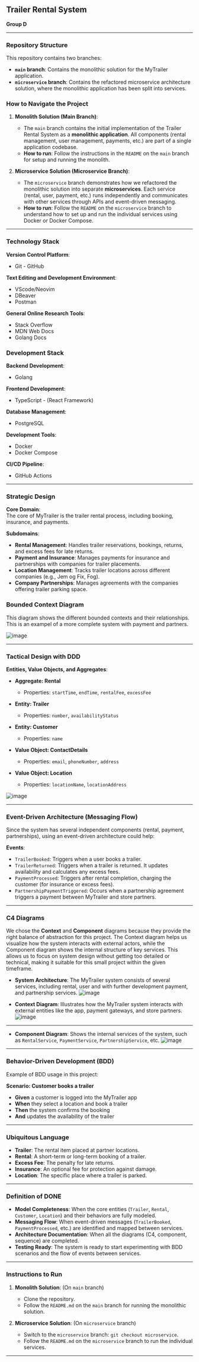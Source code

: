 ## Trailer Rental System
**Group D**

---

### Repository Structure

This repository contains two branches:
- **`main` branch**: Contains the monolithic solution for the MyTrailer application.
- **`microservice` branch**: Contains the refactored microservice architecture solution, where the monolithic application has been split into services.

### How to Navigate the Project

1. **Monolith Solution (Main Branch)**:
   - The `main` branch contains the initial implementation of the Trailer Rental System as a **monolithic application**. All components (rental management, user management, payments, etc.) are part of a single application codebase.
   - **How to run**: Follow the instructions in the `README` on the `main` branch for setup and running the monolith.

2. **Microservice Solution (Microservice Branch)**:
   - The `microservice` branch demonstrates how we refactored the monolithic solution into separate **microservices**. Each service (rental, user, payment, etc.) runs independently and communicates with other services through APIs and event-driven messaging.
   - **How to run**: Follow the `README` on the `microservice` branch to understand how to set up and run the individual services using Docker or Docker Compose.

---

### Technology Stack

**Version Control Platform**:  
- Git - GitHub

**Text Editing and Development Environment**:  
- VScode/Neovim  
- DBeaver  
- Postman

**General Online Research Tools**:  
- Stack Overflow  
- MDN Web Docs  
- Golang Docs

### Development Stack

**Backend Development**:  
- Golang

**Frontend Development**:  
- TypeScript - (React Framework)

**Database Management**:  
- PostgreSQL

**Development Tools**:  
- Docker  
- Docker Compose

**CI/CD Pipeline**:  
- GitHub Actions

---

### Strategic Design

**Core Domain**:  
The core of MyTrailer is the trailer rental process, including booking, insurance, and payments.

**Subdomains**:
- **Rental Management**: Handles trailer reservations, bookings, returns, and excess fees for late returns.
- **Payment and Insurance**: Manages payments for insurance and partnerships with companies for trailer placements.
- **Location Management**: Tracks trailer locations across different companies (e.g., Jem og Fix, Fog).
- **Company Partnerships**: Manages agreements with the companies offering trailer parking space.

### Bounded Context Diagram
This diagram shows the different bounded contexts and their relationships. This is an exampel of a more complete system with payment and partners.

![image](docs/models/bcd.png)

---

### Tactical Design with DDD

**Entities, Value Objects, and Aggregates**:

- **Aggregate: Rental**
  - Properties: `startTime`, `endTime`, `rentalFee`, `excessFee`

- **Entity: Trailer**
  - Properties: `number`, `availabilityStatus`

- **Entity: Customer**
  - Properties: `name`

- **Value Object: ContactDetails**
  - Properties: `email`, `phoneNumber`, `address`

- **Value Object: Location**
  - Properties: `locationName`, `locationAddress`

![image](docs/models/domain.png)

---

### Event-Driven Architecture (Messaging Flow)

Since the system has several independent components (rental, payment, partnerships), using an event-driven architecture could help:

**Events**:
- `TrailerBooked`: Triggers when a user books a trailer.
- `TrailerReturned`: Triggers when a trailer is returned. It updates availability and calculates any excess fees.
- `PaymentProcessed`: Triggers after rental completion, charging the customer (for insurance or excess fees).
- `PartnershipPaymentTriggered`: Occurs when a partnership agreement triggers a payment between MyTrailer and store partners.

---

### C4 Diagrams

We chose the **Context** and **Component** diagrams because they provide the right balance of abstraction for this project. The Context diagram helps us visualize how the system interacts with external actors, while the Component diagram shows the internal structure of key services. This allows us to focus on system design without getting too detailed or technical, making it suitable for this small project within the given timeframe.

- **System Architecture**: The MyTrailer system consists of several services, including rental, user and with further development payment, and partnership services.
![image](docs/models/architecture_diagram.png)

- **Context Diagram**: Illustrates how the MyTrailer system interacts with external entities like the app, payment gateways, and store partners.
![image](docs/models/c4_cntx.png)

---

- **Component Diagram**: Shows the internal services of the system, such as `RentalService`, `PaymentService`, `PartnershipService`, etc.
![image](docs/models/c4_comp.png)

---

### Behavior-Driven Development (BDD)
Example of BDD usage in this project:

**Scenario: Customer books a trailer**  
- **Given** a customer is logged into the MyTrailer app  
- **When** they select a location and book a trailer  
- **Then** the system confirms the booking  
- **And** updates the availability of the trailer

---

### Ubiquitous Language

- **Trailer**: The rental item placed at partner locations.
- **Rental**: A short-term or long-term booking of a trailer.
- **Excess Fee**: The penalty for late returns.
- **Insurance**: An optional fee for protection against damage.
- **Location**: The specific place where a trailer is parked.

---

### Definition of DONE

- **Model Completeness**: When the core entities (`Trailer`, `Rental`, `Customer`, `Location`) and their behaviors are fully modeled.
- **Messaging Flow**: When event-driven messages (`TrailerBooked`, `PaymentProcessed`, etc.) are identified and mapped between services.
- **Architecture Documentation**: When all the diagrams (C4, component, sequence) are completed.
- **Testing Ready**: The system is ready to start experimenting with BDD scenarios and the flow of events between services.

---

### Instructions to Run

1. **Monolith Solution**: (On `main` branch)
   - Clone the repository.
   - Follow the `README.md` on the `main` branch for running the monolithic solution.

2. **Microservice Solution**: (On `microservice` branch)
   - Switch to the `microservice` branch: `git checkout microservice`.
   - Follow the `README.md` on the `microservice` branch to run the individual services.

---
